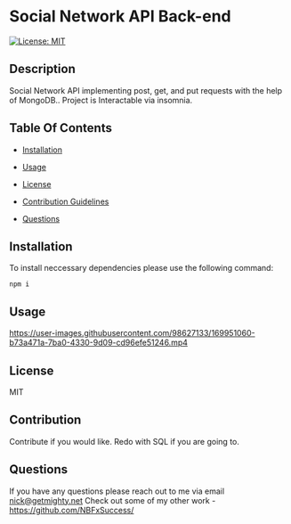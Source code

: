 # Social Network API Back-end

[![License: MIT](https://img.shields.io/badge/License-MIT-yellow.svg)](https://opensource.org/licenses/MIT)


## Description
    
Social Network API implementing post, get, and put requests with the help of MongoDB.. Project is Interactable via insomnia.
    
## Table Of Contents

* [Installation](#installation)

* [Usage](#usage)

* [License](#license)

* [Contribution Guidelines](#contribution)

* [Questions](#questions)


## Installation
To install neccessary dependencies please use the following command:

```
npm i
```


## Usage

https://user-images.githubusercontent.com/98627133/169951060-b73a471a-7ba0-4330-9d09-cd96efe51246.mp4






## License
MIT

## Contribution
Contribute if you would like. Redo with SQL if you are going to.




## Questions
If you have any questions please reach out to me via email nick@getmighty.net 
Check out some of my other work - https://github.com/NBFxSuccess/
